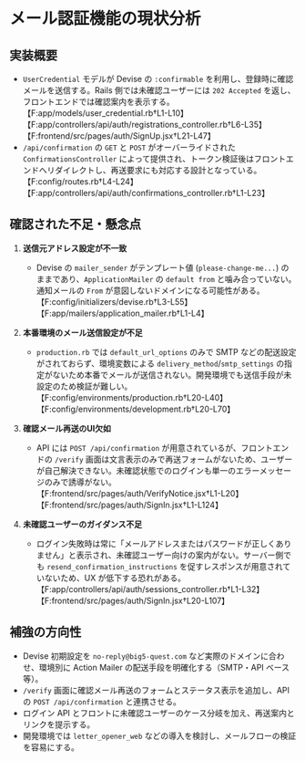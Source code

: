 # メール認証機能の現状分析

## 実装概要
- `UserCredential` モデルが Devise の `:confirmable` を利用し、登録時に確認メールを送信する。Rails 側では未確認ユーザーには `202 Accepted` を返し、フロントエンドでは確認案内を表示する。【F:app/models/user_credential.rb†L1-L10】【F:app/controllers/api/auth/registrations_controller.rb†L6-L35】【F:frontend/src/pages/auth/SignUp.jsx†L21-L47】
- `/api/confirmation` の `GET` と `POST` がオーバーライドされた `ConfirmationsController` によって提供され、トークン検証後はフロントエンドへリダイレクトし、再送要求にも対応する設計となっている。【F:config/routes.rb†L4-L24】【F:app/controllers/api/auth/confirmations_controller.rb†L1-L23】

## 確認された不足・懸念点
1. **送信元アドレス設定が不一致**
   - Devise の `mailer_sender` がテンプレート値 (`please-change-me...`) のままであり、`ApplicationMailer` の `default from` と噛み合っていない。通知メールの `From` が意図しないドメインになる可能性がある。【F:config/initializers/devise.rb†L3-L55】【F:app/mailers/application_mailer.rb†L1-L4】

2. **本番環境のメール送信設定が不足**
   - `production.rb` では `default_url_options` のみで SMTP などの配送設定がされておらず、環境変数による `delivery_method`/`smtp_settings` の指定がないため本番でメールが送信されない。開発環境でも送信手段が未設定のため検証が難しい。【F:config/environments/production.rb†L20-L40】【F:config/environments/development.rb†L20-L70】

3. **確認メール再送のUI欠如**
   - API には `POST /api/confirmation` が用意されているが、フロントエンドの `/verify` 画面は文言表示のみで再送フォームがないため、ユーザーが自己解決できない。未確認状態でのログインも単一のエラーメッセージのみで誘導がない。【F:frontend/src/pages/auth/VerifyNotice.jsx†L1-L20】【F:frontend/src/pages/auth/SignIn.jsx†L1-L124】

4. **未確認ユーザーのガイダンス不足**
   - ログイン失敗時は常に「メールアドレスまたはパスワードが正しくありません」と表示され、未確認ユーザー向けの案内がない。サーバー側でも `resend_confirmation_instructions` を促すレスポンスが用意されていないため、UX が低下する恐れがある。【F:app/controllers/api/auth/sessions_controller.rb†L1-L32】【F:frontend/src/pages/auth/SignIn.jsx†L20-L107】

## 補強の方向性
- Devise 初期設定を `no-reply@big5-quest.com` など実際のドメインに合わせ、環境別に Action Mailer の配送手段を明確化する（SMTP・API ベース等）。
- `/verify` 画面に確認メール再送のフォームとステータス表示を追加し、API の `POST /api/confirmation` と連携させる。
- ログイン API とフロントに未確認ユーザーのケース分岐を加え、再送案内とリンクを提示する。
- 開発環境では `letter_opener_web` などの導入を検討し、メールフローの検証を容易にする。
